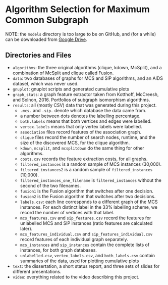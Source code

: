 # Algorithm Selection for Maximum Common Subgraph

NOTE: the `models` directory is too large to be on GitHub, and (for a while) can be downloaded from [Google Drive](https://drive.google.com/drive/folders/1YKQlTZPxYIHjLtq1-tq2fdtiy7NYf3ua?usp=sharing).

## Directories and Files

* `algorithms`: the three original algorithms (clique, kdown, McSplit), and a combination of McSplit and clique called Fusion.
* `data`: two databases of graphs for MCS and SIP algorithms, and an AIDS dataset, which was never used.
* `gnuplot`: gnuplot scripts and generated cumulative plots
* `graph_stats`: a graph feature extractor taken from Kotthoff, McCreesh, and Solnon, 2016. Portfolios of subgraph isomorphism algorithms.
* `results`: all (mostly CSV) data that was generated during this project.
  * `.mcs.` and `.sip.` denote which database the data came from.
  * a number between dots denotes the labelling percentage.
  * `both.labels` means that both vertices and edges were labelled.
  * `vertex.labels` means that only vertex labels were labelled.
  * `association` files record features of the association graph.
  * `clique` files record the number of search nodes, runtime, and the size of the discovered MCS, for the clique algorithm.
  * `kdown`, `mcsplit`, and `mcsplitdown` do the same thing for other algorithms.
  * `costs.csv` records the feature extraction costs, for all graphs.
  * `filtered_instances` is a random sample of MCS instances (30,000).
  * `filtered_instances2` is a random sample of `filtered_instances` (10,000).
  * `filtered_instances_one_filename` is `filtered_instances` without the second of the two filenames.
  * `fusion1` is the Fusion algorithm that switches after one decision.
  * `fusion2` is the Fusion algorithm that switches after two decisions.
  * `labels.csv`: each line corresponds to a different graph of the MCS instances. For each distinct label in the 33% labelling scheme, we record the number of vertices with that label.
  * `mcs_features.csv` and `sip_features.csv` record the features for unlabelled MCS and SIP instances (ratio features are calculated later).
  * `mcs_features_individual.csv` and `sip_features_individual.csv` record features of each individual graph separately.
  * `mcs_instances` and `sip_instances` contain the complete lists of instances, for both graph databases.
  * `unlabelled.csv`, `vertex_labels.csv`, and `both_labels.csv` contain summaries of the data, used for plotting cumulative plots
* `text`: the dissertation, a short status report, and three sets of slides for different presentations.
* `video`: everything related to the video describing this project.
